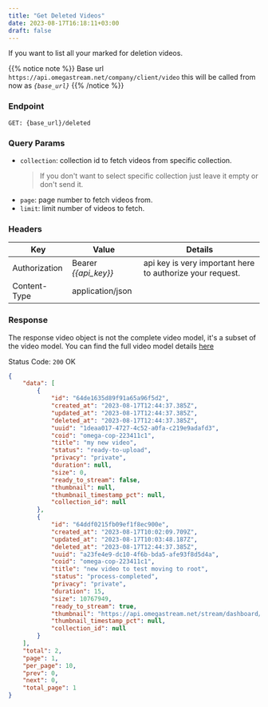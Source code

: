 ```yaml
---
title: "Get Deleted Videos"
date: 2023-08-17T16:18:11+03:00
draft: false
---
```


If you want to list all your marked for deletion videos.

{{% notice note %}}
Base url `https://api.omegastream.net/company/client/video` this will be called from now as *`{base_url}`*
{{% /notice %}}

### Endpoint

```url
GET: {base_url}/deleted
```

### Query Params

- `collection`: collection id to fetch videos from specific collection.
    > If you don't want to select specific collection just leave it empty or don't send it.
- `page`: page number to fetch videos from.
- `limit`: limit number of videos to fetch.


### Headers

| Key           | Value              | Details                                                 |
|---------------|--------------------|---------------------------------------------------------|
| Authorization | Bearer *{{api_key}}* | api key is very important here to authorize your request. |
| Content-Type  | application/json   |   |


### Response

The response video object is not the complete video model, it's a subset of the video model. You can find the full video model details [here](/video/managment/video_model)


Status Code: `200` OK

```json
{
    "data": [
        {
            "id": "64de1635d89f91a65a96f5d2",
            "created_at": "2023-08-17T12:44:37.385Z",
            "updated_at": "2023-08-17T12:44:37.385Z",
            "deleted_at": "2023-08-17T12:44:37.385Z",
            "uuid": "1deaa017-4727-4c52-a0fa-c219e9adafd3",
            "coid": "omega-cop-223411c1",
            "title": "my new video",
            "status": "ready-to-upload",
            "privacy": "private",
            "duration": null,
            "size": 0,
            "ready_to_stream": false,
            "thumbnail": null,
            "thumbnail_timestamp_pct": null,
            "collection_id": null
        },
        {
            "id": "64ddf0215fb09ef1f8ec900e",
            "created_at": "2023-08-17T10:02:09.709Z",
            "updated_at": "2023-08-17T10:03:48.187Z",
            "deleted_at": "2023-08-17T12:44:37.385Z",
            "uuid": "a23fe4e9-dc10-4f6b-bda5-afe93f8d5d4a",
            "coid": "omega-cop-223411c1",
            "title": "new video to test moving to root",
            "status": "process-completed",
            "privacy": "private",
            "duration": 15,
            "size": 10767949,
            "ready_to_stream": true,
            "thumbnail": "https://api.omegastream.net/stream/dashboard/dev-processed-media/bd413f82/video/a23fe4e9-dc10-4f6b-bda5-afe93f8d5d4a/thumbnail.jpg",
            "thumbnail_timestamp_pct": null,
            "collection_id": null
        }
    ],
    "total": 2,
    "page": 1,
    "per_page": 10,
    "prev": 0,
    "next": 0,
    "total_page": 1
}
```

